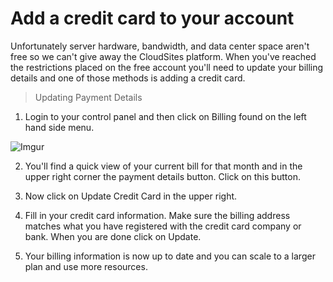 Add a credit card to your account
==================

Unfortunately server hardware, bandwidth, and data center space aren't free so we can't give away the CloudSites platform. When you've reached the restrictions placed on the free account you'll need to update your billing details and one of those methods is adding a credit card. 

>Updating Payment Details 

 1. Login to your control panel and then click on Billing found on the left hand side menu.
 
 ![Imgur](http://i.imgur.com/wQqGCE8.png)
 
 2. You'll find a quick view of your current bill for that month and in the upper right corner the payment details button. Click on this button.

 3. Now click on Update Credit Card in the upper right.
 
 4. Fill in your credit card information. Make sure the billing address matches what you have registered with the credit card company or bank. When you are done click on Update. 

 5. Your billing information is now up to date and you can scale to a larger plan and use more resources. 
